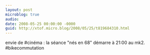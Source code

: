 ```yaml
---
layout: post
microblog: true
audio: 
date: 2008-05-25 00:00:00 -0000
guid: http://xtof.micro.blog/2008/05/25/t819684310.html
---
```

envie de #cinéma : la séance "nés en 68" démarre à 21:00 au mk2. #bikecommutation
